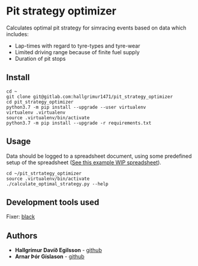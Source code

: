 # Pit strategy optimizer

Calculates optimal pit strategy for simracing events based on data which includes:

* Lap-times with regard to tyre-types and tyre-wear
* Limited driving range  because of finite fuel supply
* Duration of pit stops

## Install

```
cd ~
git clone git@gitlab.com:hallgrimur1471/pit_strategy_optimizer
cd pit_strategy_optimizer
python3.7 -m pip install --upgrade --user virtualenv
virtualenv .virtualenv
source .virtualenv/bin/activate
python3.7 -m pip install --upgrade -r requirements.txt
```

## Usage

Data should be logged to a spreadsheet document, using some predefined setup of the spreadsheet ([See this example WIP spreadsheet](https://docs.google.com/spreadsheets/d/1P3fT81u8-2S7sSsx5KlRKCovWY10ZBDjImO-9myxo9U/edit?usp=sharing)).

```
cd ~/pit_strtategy_optimizer
source .virtualenv/bin/activate
./calculate_optimal_strategy.py --help
```


## Development tools used

Fixer: [black](https://github.com/ambv/black)

## Authors

* **Hallgrímur Davíð Egilsson** - [github](https://github.com/hallgrimur1471)
* **Arnar Þór Gíslason** - [github](https://github.com/arnargisla)
